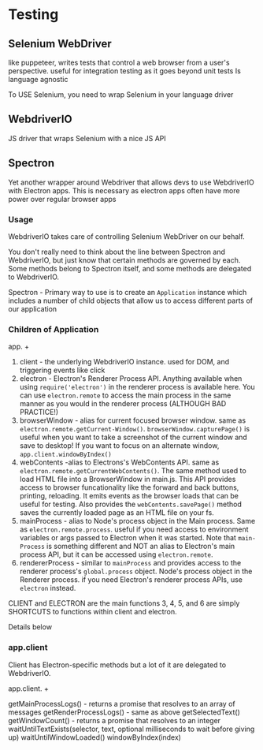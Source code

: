 # Testing

## Selenium WebDriver

like puppeteer, writes tests that control a web browser from a user's perspective.
useful for integration testing as it goes beyond unit tests
Is language agnostic

To USE Selenium, you need to wrap Selenium in your language driver

## WebdriverIO

JS driver that wraps Selenium with a nice JS API

## Spectron

Yet another wrapper around Webdriver that allows devs to use WebdriverIO with Electron apps. This is necessary as electron apps often have more power over regular browser apps

### Usage

WebdriverIO takes care of controlling Selenium WebDriver on our behalf.

You don't really need to think about the line between Spectron and WebdriverIO, but just know that certain methods are governed by each. Some methods belong to Spectron itself, and some methods are delegated to WebdriverIO.

Spectron - Primary way to use is to create an `Application` instance which includes a number of child objects that allow us to access different parts of our application

### Children of Application

app. +

1. client - the underlying WebdriverIO instance. used for DOM, and triggering events like click
2. electron - Electron's Renderer Process API. Anything available when using `require('electron')` in the renderer process is available here. You can use `electron.remote` to access the main process in the same manner as you would in the renderer process (ALTHOUGH BAD PRACTICE!)
3. browserWindow - alias for current focused browser window. same as `electron.remote.getCurrent-Window()`. `browserWindow.capturePage()` is useful when you want to take a screenshot of the current window and save to desktop! If you want to focus on an alternate window, `app.client.windowByIndex()`
4. webContents -alias to Electrons's WebContents API. same as `electron.remote.getCurrentWebContents()`. The same method used to load HTML file into a BrowserWindow in main.js. This API provides access to browser funcationality like the forward and back buttons, printing, reloading. It emits events as the browser loads that can be useful for testing. Also provides the `webContents.savePage()` method saves the currently loaded page as an HTML file on your fs.
5. mainProcess - alias to Node's process object in the Main process. Same as `electron.remote.process`. useful if you need access to environment variables or args passed to Electron when it was started. Note that `main-Process` is something different and NOT an alias to Electron's main process API, but it can be accessed using `electron.remote`.
6. rendererProcess - similar to `mainProcess` and provides access to the renderer process's `global.process` object. Node's process object in the Renderer process. if you need Electron's renderer process APIs, use `electron` instead.

CLIENT and ELECTRON are the main functions
3, 4, 5, and 6 are simply SHORTCUTS to functions within client and electron.

Details below

### app.client

Client has Electron-specific methods but a lot of it are delegated to WebdriverIO.

app.client. +

getMainProcessLogs() - returns a promise that resolves to an array of messages
getRenderProcessLogs() - same as above
getSelectedText()
getWindowCount() - returns a promise that resolves to an integer
waitUntilTextExists(selector, text, optional milliseconds to wait before giving up)
waitUntilWindowLoaded()
windowByIndex(index)
